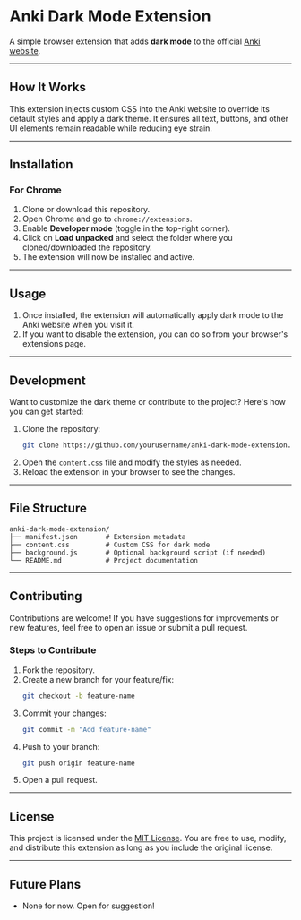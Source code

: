 
# **Anki Dark Mode Extension**

A simple browser extension that adds **dark mode** to the official [Anki website](https://apps.ankiweb.net/).

---

## **How It Works**
This extension injects custom CSS into the Anki website to override its default styles and apply a dark theme. It ensures all text, buttons, and other UI elements remain readable while reducing eye strain.

---

## **Installation**

### **For Chrome**
1. Clone or download this repository.
2. Open Chrome and go to `chrome://extensions`.
3. Enable **Developer mode** (toggle in the top-right corner).
4. Click on **Load unpacked** and select the folder where you cloned/downloaded the repository.
5. The extension will now be installed and active.

---

## **Usage**
1. Once installed, the extension will automatically apply dark mode to the Anki website when you visit it.
2. If you want to disable the extension, you can do so from your browser's extensions page.

---

## **Development**
Want to customize the dark theme or contribute to the project? Here's how you can get started:

1. Clone the repository:
   ```bash
   git clone https://github.com/yourusername/anki-dark-mode-extension.git
   ```
2. Open the `content.css` file and modify the styles as needed.
3. Reload the extension in your browser to see the changes.

---

## **File Structure**
```
anki-dark-mode-extension/
├── manifest.json       # Extension metadata
├── content.css         # Custom CSS for dark mode
├── background.js       # Optional background script (if needed)
└── README.md           # Project documentation
```

---

## **Contributing**
Contributions are welcome! If you have suggestions for improvements or new features, feel free to open an issue or submit a pull request.

### **Steps to Contribute**
1. Fork the repository.
2. Create a new branch for your feature/fix:
   ```bash
   git checkout -b feature-name
   ```
3. Commit your changes:
   ```bash
   git commit -m "Add feature-name"
   ```
4. Push to your branch:
   ```bash
   git push origin feature-name
   ```
5. Open a pull request.

---

## **License**
This project is licensed under the [MIT License](LICENSE). You are free to use, modify, and distribute this extension as long as you include the original license.

---

## **Future Plans**
- None for now. Open for suggestion!
